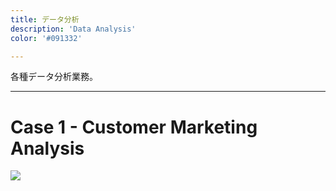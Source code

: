 ```yaml
---
title: データ分析
description: 'Data Analysis'
color: '#091332'

---
```


各種データ分析業務。

---

# Case 1 - Customer Marketing Analysis

![](/gallary/005_DataAnalysis/customer_data_analysis.jpeg)